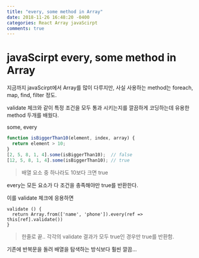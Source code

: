 ```yaml
---
title: "every, some method in Array"
date: 2018-11-26 16:48:20 -0400
categories: React Array javaScirpt
comments: true
---
```


# javaScirpt every, some method in Array

지금까지 javaScirpt에서 Array를 많이 다루지만, 사실 사용하는 method는 foreach, map, find, filter 정도.

validate 체크와 같이 특정 조건을 모두 통과 시키는지를 깔끔하게 코딩하는데 유용한 method 두개를 배웠다.

some, every

```javascript
function isBiggerThan10(element, index, array) {
  return element > 10;
}
[2, 5, 8, 1, 4].some(isBiggerThan10);  // false
[12, 5, 8, 1, 4].some(isBiggerThan10); // true
```

> 배열 요소 중 하나라도 10보다 크면 true

every는 모든 요소가 다 조건을 충족해야만 true를 반환한다.

이를 validate 체크에 응용하면

```javascirpt
validate () {
  return Array.from(['name', 'phone']).every(ref => this[ref].validate())
}
```

> 한줄로 끝.. 각각의 validate 결과가 모두 true인 경우만 true를 반환함.

기존에 반복문을 돌려 배열을 탐색하는 방식보다 훨씬 깔끔...
